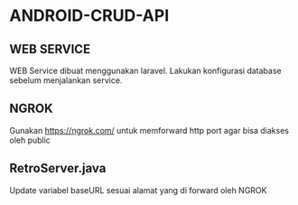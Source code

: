 # ANDROID-CRUD-API

## WEB SERVICE
WEB Service dibuat menggunakan laravel. Lakukan konfigurasi database sebelum menjalankan service.

## NGROK
Gunakan https://ngrok.com/ untuk memforward http port agar bisa diakses oleh public

## RetroServer.java
Update variabel baseURL sesuai alamat yang di forward oleh NGROK

